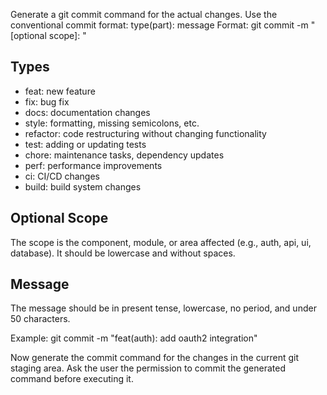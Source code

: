 Generate a git commit command for the actual changes. Use the conventional commit format: type(part): message
Format: git commit -m "<type>[optional scope]: <description>"

## Types

* feat: new feature
* fix: bug fix
* docs: documentation changes
* style: formatting, missing semicolons, etc.
* refactor: code restructuring without changing functionality
* test: adding or updating tests
* chore: maintenance tasks, dependency updates
* perf: performance improvements
* ci: CI/CD changes
* build: build system changes

## Optional Scope
The scope is the component, module, or area affected (e.g., auth, api, ui, database). It should be lowercase and without spaces.

## Message
The message should be in present tense, lowercase, no period, and under 50 characters.

Example: git commit -m "feat(auth): add oauth2 integration"


Now generate the commit command for the changes in the current git staging area. Ask the user the permission to commit the generated command before executing it.

